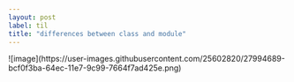 ```yaml
---
layout: post
label: til
title: "differences between class and module"
---
```


<p>
  
</p>
![image](https://user-images.githubusercontent.com/25602820/27994689-bcf0f3ba-64ec-11e7-9c99-7664f7ad425e.png)


